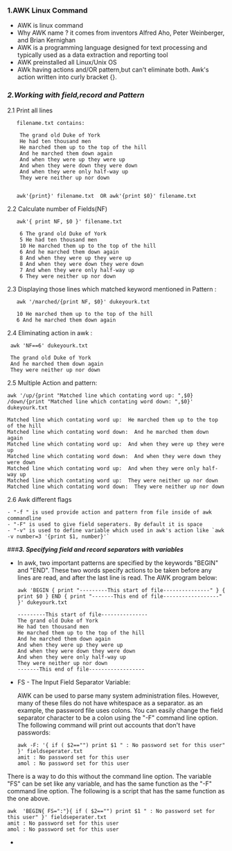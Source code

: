### **1.AWK Linux Command**

- AWK is linux command
- Why AWK name ? it comes from inventors Alfred Aho, Peter Weinberger, and Brian Kernighan
- AWK is a programming language designed for text processing and typically used as a data extraction and reporting tool 
- AWK preinstalled all Linux/Unix OS 
- AWk having actions and/OR pattern,but can't eliminate both. Awk's action written into curly bracket {}. 

### ***2.Working with field,record and Pattern***

 2.1 Print all lines 
     
       filename.txt contains:
        
        The grand old Duke of York
        He had ten thousand men
        He marched them up to the top of the hill
        And he marched them down again
        And when they were up they were up
        And when they were down they were down
        And when they were only half-way up
        They were neither up nor down
       
       
       awk'{print}' filename.txt  OR awk'{print $0}' filename.txt
       
        
 
 2.2 Calculate number of Fields(NF)
   
       awk'{ print NF, $0 }' filename.txt
       
        6 The grand old Duke of York
        5 He had ten thousand men
        10 He marched them up to the top of the hill
        6 And he marched them down again
        8 And when they were up they were up
        8 And when they were down they were down
        7 And when they were only half-way up
        6 They were neither up nor down
       
       
       
       
 2.3 Displaying those lines which matched keyword mentioned in Pattern :
 
       awk '/marched/{print NF, $0}' dukeyourk.txt

       10 He marched them up to the top of the hill
       6 And he marched them down again

2.4 Eliminating action in awk :

     awk 'NF==6' dukeyourk.txt
   
   	 The grand old Duke of York
     And he marched them down again
     They were neither up nor down

2.5 Multiple Action and pattern:

    awk '/up/{print "Matched line which contating word up: ",$0} /down/{print "Matched line which contating word down: ",$0}' dukeyourk.txt
    
    Matched line which contating word up:  He marched them up to the top of the hill
    Matched line which contating word down:  And he marched them down again
    Matched line which contating word up:  And when they were up they were up
    Matched line which contating word down:  And when they were down they were down
    Matched line which contating word up:  And when they were only half-way up
    Matched line which contating word up:  They were neither up nor down
    Matched line which contating word down:  They were neither up nor down
    
2.6 Awk different flags

    - "-f " is used provide action and pattern from file inside of awk commandline
    - "-F" is used to give field seperaters. By default it is space
    - "-v" is used to define variable which used in awk's action like `awk -v number=3 '{print $1, number}'`
    
 ###***3. Specifying field and record separators with variables***
 
- In awk, two important patterns are specified by the keywords "BEGIN" and "END". These two words specify actions to be taken before any lines are read, and after the last line is read. The AWK program below:


      awk 'BEGIN { print "---------This start of file---------------" } { print $0 } END { print "-------This end of file------------------" }' dukeyourk.txt
      
      ---------This start of file---------------
      The grand old Duke of York
      He had ten thousand men
      He marched them up to the top of the hill
      And he marched them down again
      And when they were up they were up
      And when they were down they were down
      And when they were only half-way up
      They were neither up nor down
      -------This end of file------------------

- FS - The Input Field Separator Variable:
  
  AWK can be used to parse many system administration files. However, many of these files do not have whitespace as a separator. as an example, the password file uses colons. You can easily change the field separator character to be a colon using the "-F" command line option. The following command will print out accounts that don't have passwords:

	  awk -F: '{ if ( $2=="") print $1 " : No password set for this user" }' fieldseperater.txt
      amit : No password set for this user
      amol : No password set for this user


There is a way to do this without the command line option. The variable "FS" can be set like any variable, and has the same function as the "-F" command line option. The following is a script that has the same function as the one above.

    awk  'BEGIN{ FS=":"}{ if ( $2=="") print $1 " : No password set for this user" }' fieldseperater.txt
    amit : No password set for this user
    amol : No password set for this user

-
